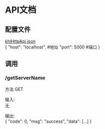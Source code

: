 # API文档

## 配置文件  
[khlHttpApi.json](https://github.com/PlumeIS/khlBot/blob/main/config/khlHttpApi.json)  
    {
        "host": "localhost", #地址
        "port": 5000  #端口
    }  
  
## 调用  
  
### /getServerName  
方法 GET  
  
输入:  
    无  
  
输出:  
    {
      "code": 0,
      "msg": "success",
      "data": [...]
      }
